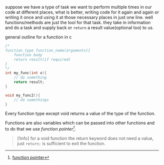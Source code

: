 suppose we have a type of task we want to perform multiple times in our code at different places, what is better, writing code for it again and again or writing it once and using it at those necessary places in just one line.
well functions/methods are just the tool for that task. they take in information and do a task and supply back or `return` a result value(optional too) to us.

general outline for a function in c
```c
/*
function_type function_name(arguments){
	function body
	return result(if required)
}
*/
int my_func(int x){
	// do something
	return result;
}

void my_func2(){
	// do somethings
}

```

Every function type except void returns a value of the type of the function.

Functions are also variables which can be passed into other functions and to do that we use _function pointer[^1]_.

> [!info] for a void function the return keyword does not need a value, just `return;` is sufficient to exit the function.

[^1]: [function pointer](func-ptr.md)
